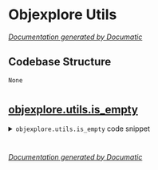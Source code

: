 # Objexplore Utils

[_Documentation generated by Documatic_](https://www.documatic.com)

<!---Documatic-section-Codebase Structure-start--->
## Codebase Structure

<!---Documatic-block-system_architecture-start--->
```mermaid
None
```
<!---Documatic-block-system_architecture-end--->

# #
<!---Documatic-section-Codebase Structure-end--->

<!---Documatic-section-objexplore.utils.is_empty-start--->
## [objexplore.utils.is_empty](4-objexplore_utils.md#objexplore.utils.is_empty)

<!---Documatic-section-is_empty-start--->
<!---Documatic-block-objexplore.utils.is_empty-start--->
<details>
	<summary><code>objexplore.utils.is_empty</code> code snippet</summary>

```python
def is_empty(obj):
    return not any((obj is x for x in [None, [], (), {}, set()]))
```
</details>
<!---Documatic-block-objexplore.utils.is_empty-end--->
<!---Documatic-section-is_empty-end--->

# #
<!---Documatic-section-objexplore.utils.is_empty-end--->

[_Documentation generated by Documatic_](https://www.documatic.com)